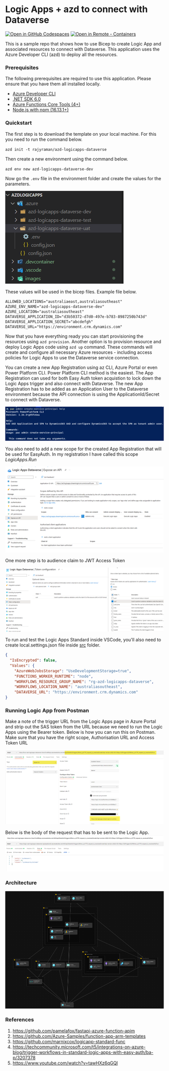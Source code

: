 # Logic Apps + azd to connect with Dataverse

[![Open in GitHub Codespaces](https://img.shields.io/static/v1?style=for-the-badge&label=GitHub+Codespaces&message=Open&color=brightgreen&logo=github)](https://github.com/codespaces/new?hide_repo_select=true&ref=main&repo=654787536&machine=standardLinux32gb&devcontainer_path=.devcontainer%2Fdevcontainer.json&location=WestUs2)
[![Open in Remote - Containers](https://img.shields.io/static/v1?style=for-the-badge&label=Remote%20-%20Containers&message=Open&color=blue&logo=visualstudiocode)](https://vscode.dev/redirect?url=vscode://ms-vscode-remote.remote-containers/cloneInVolume?url=https://github.com/rajyraman/azd-logicapps-dataverse)

This is a sample repo that shows how to use Bicep to create Logic App and associated resources to connect with Dataverse. This application uses the Azure Developer CLI (azd) to deploy all the resources.

### Prerequisites

The following prerequisites are required to use this application. Please ensure that you have them all installed locally.

- [Azure Developer CLI](https://aka.ms/azd-install)
- [.NET SDK 6.0](https://dotnet.microsoft.com/download/dotnet/6.0)
- [Azure Functions Core Tools (4+)](https://docs.microsoft.com/azure/azure-functions/functions-run-local)
- [Node.js with npm (16.13.1+)](https://nodejs.org/)

### Quickstart
The first step is to download the template on your local machine. For this you need to run the command below.

`azd init -t rajyraman/azd-logicapps-dataverse`

Then create a new environment using the command below.

`azd env new azd-logicapps-dataverse-dev`

Now go the `.env` file in the environment folder and create the values for the parameters.

![Environment file](images/environments.png)

These values will be used in the bicep files. Example file below.

```
ALLOWED_LOCATIONS="australiaeast,australiasoutheast"
AZURE_ENV_NAME="azd-logicapps-dataverse-dev"
AZURE_LOCATION="australiasoutheast"
DATAVERSE_APPLICATION_ID="d3b50372-d7d0-497e-b783-8987250b743d"
DATAVERSE_APPLICATION_SECRET="abcdefgh"
DATAVERSE_URL="https://environment.crm.dynamics.com"
```

Now that you have everything ready you can start provisioning the resources using `azd provision`. Another option is to provision resource and deploy Logic Apps code using `azd up` command. These commands will create and configure all necessary Azure resources - including access policies for Logic Apps to use the Dataverse service connection.

You can create a new App Registration using az CLI, Azure Portal or even Power Platform CLI. Power Platform CLI method is the easiest. The App Registration can used for both Easy Auth token acquistion to lock down the Logic Apps trigger and also connect with Dataverse. The new App Registration has to be added as an Application User to the Dataverse environment because the API connection is using the ApplicationId/Secret to connect with Dataverse.

![Create Service Principal](images/create-service-principal.png)

You also need to add a new scope for the created App Registration that will be used for EasyAuth. In my registration I have called this scope _LogicApps.Run_

![API Scope](images/api_scope.png)

One more step is to audience claim to JWT Access Token

![Audience Token](images/audience_token.png)

To run and test the Logic Apps Standard inside VSCode, you'll also need to create local.settings.json file inside [src](./src/) folder.

```json
{
  "IsEncrypted": false,
  "Values": {
    "AzureWebJobsStorage": "UseDevelopmentStorage=true",
    "FUNCTIONS_WORKER_RUNTIME": "node",
    "WORKFLOWS_RESOURCE_GROUP_NAME": "rg-azd-logicapps-dataverse",
    "WORKFLOWS_LOCATION_NAME": "australiasoutheast",
    "DATAVERSE_URL": "https://environment.crm.dynamics.com"
}
```

### Running Logic App from Postman

Make a note of the trigger URL from the Logic Apps page in Azure Portal and strip out the SAS token from the URL because we need to run the Logic Apps using the Bearer token. Below is how you can run this on Postman. Make sure that you have the right scope, Authorisation URL and Access Token URL

![Postman](images/postman.png)

Below is the body of the request that has to be sent to the Logic App.
![Postman](images/postman_body.png)

### Architecture

![Architecture](images/architecture.png)

### References
1. https://github.com/pamelafox/fastapi-azure-function-apim
2. https://github.com/Azure-Samples/function-app-arm-templates
3. https://github.com/marnixcox/logicapp-standard-func
4. https://techcommunity.microsoft.com/t5/integrations-on-azure-blog/trigger-workflows-in-standard-logic-apps-with-easy-auth/ba-p/3207378
5. https://www.youtube.com/watch?v=tawHXz6qGQI
